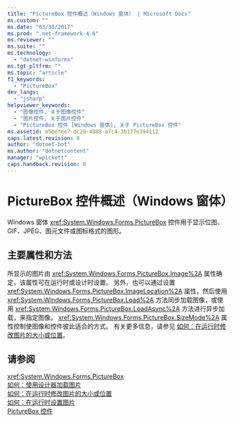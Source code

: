 ```yaml
---
title: "PictureBox 控件概述（Windows 窗体） | Microsoft Docs"
ms.custom: ""
ms.date: "03/30/2017"
ms.prod: ".net-framework-4.6"
ms.reviewer: ""
ms.suite: ""
ms.technology: 
  - "dotnet-winforms"
ms.tgt_pltfrm: ""
ms.topic: "article"
f1_keywords: 
  - "PictureBox"
dev_langs: 
  - "jsharp"
helpviewer_keywords: 
  - "图像控件, 关于图像控件"
  - "图片控件, 关于图片控件"
  - "PictureBox 控件 [Windows 窗体], 关于 PictureBox 控件"
ms.assetid: e5befee7-dc29-4888-a7c4-3b177e394112
caps.latest.revision: 8
author: "dotnet-bot"
ms.author: "dotnetcontent"
manager: "wpickett"
caps.handback.revision: 8
---
```

# PictureBox 控件概述（Windows 窗体）
Windows 窗体 <xref:System.Windows.Forms.PictureBox> 控件用于显示位图、GIF、JPEG、图元文件或图标格式的图形。  
  
## 主要属性和方法  
 所显示的图片由 <xref:System.Windows.Forms.PictureBox.Image%2A> 属性确定，该属性可在运行时或设计时设置。  另外，也可以通过设置 <xref:System.Windows.Forms.PictureBox.ImageLocation%2A> 属性，然后使用 <xref:System.Windows.Forms.PictureBox.Load%2A> 方法同步加载图像，或使用 <xref:System.Windows.Forms.PictureBox.LoadAsync%2A> 方法进行异步加载，来指定图像。  <xref:System.Windows.Forms.PictureBox.SizeMode%2A> 属性控制使图像和控件彼此适合的方式。  有关更多信息，请参见 [如何：在运行时修改图片的大小或位置](../../../../docs/framework/winforms/controls/how-to-modify-the-size-or-placement-of-a-picture-at-run-time-windows-forms.md)。  
  
## 请参阅  
 <xref:System.Windows.Forms.PictureBox>   
 [如何：使用设计器加载图片](../../../../docs/framework/winforms/controls/how-to-load-a-picture-using-the-designer-windows-forms.md)   
 [如何：在运行时修改图片的大小或位置](../../../../docs/framework/winforms/controls/how-to-modify-the-size-or-placement-of-a-picture-at-run-time-windows-forms.md)   
 [如何：在运行时设置图片](../../../../docs/framework/winforms/controls/how-to-set-pictures-at-run-time-windows-forms.md)   
 [PictureBox 控件](../../../../docs/framework/winforms/controls/picturebox-control-windows-forms.md)